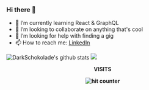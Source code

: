### Hi there 👋
  
<!--
**nuhman/nuhman** is a ✨ _special_ ✨ repository because its `README.md` (this file) appears on your GitHub profile.
-->
  
- 🌱 I’m currently learning React & GraphQL
- 👯 I’m looking to collaborate on anything that's cool
- 🤔 I’m looking for help with finding a gig
- 📫 How to reach me: [LinkedIn](https://www.linkedin.com/in/muhammed-nuhman/)



![DarkSchokolade's github stats](https://github-readme-stats.vercel.app/api?username=nuhman&show_icons=true&include_all_commits=true&theme=radical&hide=stars&count_private=true)
![](https://github-readme-stats.vercel.app/api/top-langs/?username=DarkSchokolade&layout=compact&theme=radical )

<div align="center">
<p><strong>VISITS<Strong></p>
<img src="https://profile-counter.glitch.me/nuhman/count.svg" alt="hit counter" align="center">
</div>
